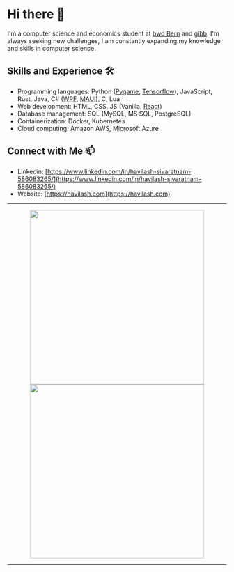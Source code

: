 # Hi there 👋

I'm a computer science and economics student at [bwd Bern](https://bwdbern.ch/) and [gibb](https://gibb.ch/). I'm always seeking new challenges, I am constantly expanding my knowledge and skills in computer science.

## Skills and Experience 🛠️
- Programming languages: Python ([Pygame](https://www.pygame.org/), [Tensorflow](https://www.tensorflow.org/)), JavaScript, Rust, Java, C# ([WPF](https://learn.microsoft.com/en-us/dotnet/desktop/wpf/), [MAUI](https://learn.microsoft.com/en-us/dotnet/maui/)), C, Lua
- Web development: HTML, CSS, JS (Vanilla, [React](https://react.dev/))
- Database management: SQL (MySQL, MS SQL, PostgreSQL)
- Containerization: Docker, Kubernetes
- Cloud computing: Amazon AWS, Microsoft Azure

## Connect with Me 📫
- Linkedin: [https://www.linkedin.com/in/havilash-sivaratnam-586083265/](https://www.linkedin.com/in/havilash-sivaratnam-586083265/)
- Website: [https://havilash.com](https://havilash.com)

---

<p align="center">
  <img src="https://github-readme-stats.vercel.app/api?username=Havilash&show_icons=true&theme=dark&hide_border=true&icon_color=FFA500" width=400>
  <img src="https://github-readme-streak-stats.herokuapp.com?user=Havilash&theme=dark&hide_border=true" width=400>
</p>

---

